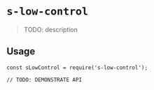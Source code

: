 # `s-low-control`

> TODO: description

## Usage

```
const sLowControl = require('s-low-control');

// TODO: DEMONSTRATE API
```
